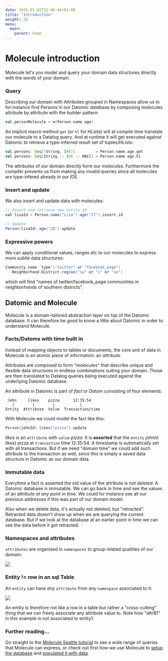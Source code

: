 ```yaml
---
date: 2015-01-02T22:06:44+01:00
title: "Introduction"
weight: 20
menu:
  main:
    parent: home
---
```


# Molecule introduction

Molecule let's you model and query your domain data structures directly with the words of your domain.

### Query

Describing our domain with Attributes grouped in Namespaces allow us to for instance find Persons in our Datomic database by composing molecules attribute by attribute with the builder pattern:

```scala
val personMolecule = m(Person.name.age)
```

An implicit macro method `get` (or `hl` for HLists) will at compile time translate our molecule to a Datalog query. And at runtime it will get executed against Datomic to retrieve a type-inferred result set of tuples/HLists:

```scala
val persons: Seq[(String, Int)]         = Person.name.age.get
val persons: Seq[String :: Int :: HNil] = Person.name.age.hl
```

The attributes of our domain directly form our molecules. Furthermore the compiler prevents us from making any invalid queries since all molecules are type-infered already in our IDE.


### Insert and update

We also insert and update data with molecules:

```scala
// Insert and retrieve new entity id
val lisaId = Person.name("Lisa").age("27").insert.id

// Update
Person(lisaId).age("28").update
```

### Expressive powers

We can apply conditional values, ranges etc to our molecules to express more subtle data structures:

```scala
Community.name.`type`("twitter" or "facebook_page")
  .Neighborhood.District.region("sw" or "s" or "se")
```
which will find "names of twitter/facebook_page communities in neighborhoods of southern districts".



## Datomic and Molecule

Molecule is a domain-tailored abstraction layer on top of the Datomic database. It can therefore be good to know a little about Datomic in order to understand Molecule.


### Facts/Datoms with time built in

Instead of mapping objects to tables or documents, the core unit of data in Molecule is an atomic piece of information: an _attribute_. 

Attributes are composed to form "molecules" that describe unique and flexible data structures in endless combinations suiting your domain. Those are then translated to Datalog queries being executed against the underlying Datomic database.

An attribute in Datomic is part of _fact_ or _Datom_ consisting of four elements:

```
 John     likes    pizza      12:35:54
   |        |        |           |
Entity  Attribute  Value  Transaction/time
```

With Molecule we could model the fact like this:

```scala
Person(johnId).likes("pizza").update
```
_likes_ is an `attribute` with `value` _pizza_. It is **asserted** that the `entity` _johnId_ likes) pizza at `transaction` time 12:35:54. A timestamp is automatically set with all transactions. But if we need "domain time" we could add such attribute to the transaction as well, since this is simply a saved data structure in Datomic as our domain data.

### Immutable data

Everytime a fact is asserted the old value of the attribute is _not deleted_. A Datomic database is immutable. We can go back in time and see the values of an attribute _at any point in time_. We could for instance see all our previous addresses if this was part of our domain model.

Also when we delete data, it's actually not deleted, but "retracted". Retracted data doesn't show up when we are querying the current database. But if we look at the database at an earlier point in time we can see the data before it got retracted.

### Namespaces and attributes

`attributes` are organized in `namespaces` to group related qualities of our domain:
 
![](/img/DatomicElements1.png)

### Entity != row in an sql Table

An `entity` can have _any_ `attribute` from _any_ `namespace` associated to it:

![](/img/DatomicElements2.png)

An entity is therefore not like a row in a table but rather a "cross-cutting" thing that we can freely associate any attribute value to. Note how "attrB1" in this example is not associated to entity1.



### Further reading...

Go straight to the [Molecule Seattle tutorial][tutorial] to see a wide range of
 queries that Molecule can express, or check out first how we use Molecule to 
 [setup the database][setup] and [populated it with data][populate].
 
 
[setup]: https://github.com/scalamolecule/wiki/Setup-a-Datomic-database
[populate]: https://github.com/scalamolecule/wiki/Populate-the-database
[tutorial]: https://github.com/scalamolecule/wiki/Molecule-Seattle-tutorial